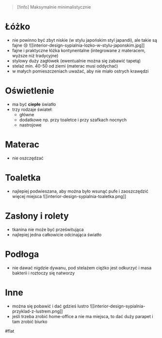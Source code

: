>[!info]
>Maksymalnie minimalistycznie

# Łóżko
- nie powinno być zbyt niskie (w stylu japońskim styl japandi), ale takie są fajne 😢
  ![[interior-design-sypialnia-lozko-w-stylu-japonskim.jpg]]
- fajne i praktyczne łóżka kontynentalne (integrowane z materacem, wyższe niż tradycyjne)
- stylowy duży zagłówek (ewentualnie można się zabawić tapetą)
- stelaż min. 40-50 od ziemi (materac musi oddychać)
- w małych pomieszczeniach uważać, aby nie miało ostrych krawędzi

# Oświetlenie
- ma być **ciepłe** światło
- trzy rodzaje świateł:
	- główne
	- dodatkowe np. przy toaletce i przy szafkach nocnych
	- nastrojowe

# Materac
- nie oszczędzać

# Toaletka
- najlepiej podwieszana, aby można było wsunąć pufe i zaoszczędzić więcej miejsca
  ![[interior-design-sypialnia-toaletka.png]]

# Zasłony i rolety
- tkanina nie może być prześwitująca
- najlepiej jedna całkowicie odcinająca światło

# Podłoga
- nie dawać nigdzie dywanu, pod stelażem ciężko jest odkurzyć i masa bakterii i roztoczy się natworzy

# Inne
- można się pobawić i dać gdzieś lustro
  ![[interior-design-sypialnia-przyklad-z-lustrem.png]]
- jeśli trzeba zrobić home-office a nie ma miejsca, to dać duży parapet i tam zrobić biurko

#flat